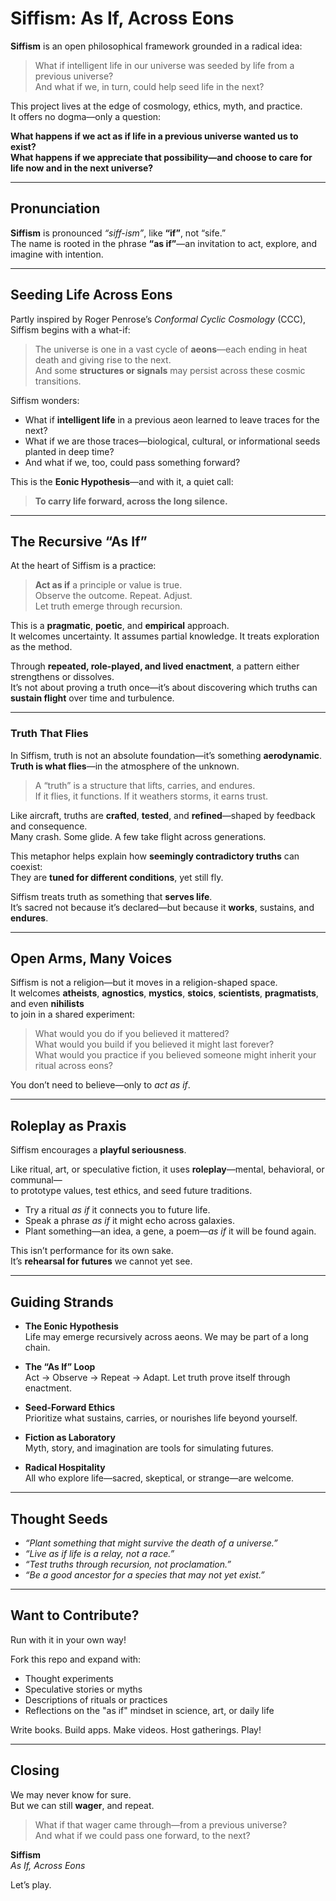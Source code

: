 # Siffism: As If, Across Eons

**Siffism** is an open philosophical framework grounded in a radical idea:

> What if intelligent life in our universe was seeded by life from a previous universe?  
> And what if we, in turn, could help seed life in the next?

This project lives at the edge of cosmology, ethics, myth, and practice.  
It offers no dogma—only a question:

**What happens if we act as if life in a previous universe wanted us to exist?  
What happens if we appreciate that possibility—and choose to care for life now and in the next universe?**

---

## Pronunciation

**Siffism** is pronounced *“siff-ism”*, like **“if”**, not “sife.”  
The name is rooted in the phrase **“as if”**—an invitation to act, explore, and imagine with intention.

---

## Seeding Life Across Eons

Partly inspired by Roger Penrose’s *Conformal Cyclic Cosmology* (CCC), Siffism begins with a what-if:

> The universe is one in a vast cycle of **aeons**—each ending in heat death and giving rise to the next.  
> And some **structures or signals** may persist across these cosmic transitions.

Siffism wonders:

- What if **intelligent life** in a previous aeon learned to leave traces for the next?
- What if we are those traces—biological, cultural, or informational seeds planted in deep time?
- And what if we, too, could pass something forward?

This is the **Eonic Hypothesis**—and with it, a quiet call:

> **To carry life forward, across the long silence.**

---

## The Recursive “As If”

At the heart of Siffism is a practice:

> **Act as if** a principle or value is true.  
> Observe the outcome. Repeat. Adjust.  
> Let truth emerge through recursion.

This is a **pragmatic**, **poetic**, and **empirical** approach.  
It welcomes uncertainty. It assumes partial knowledge. It treats exploration as the method.

Through **repeated, role-played, and lived enactment**, a pattern either strengthens or dissolves.  
It’s not about proving a truth once—it’s about discovering which truths can **sustain flight** over time and turbulence.

---

### Truth That Flies

In Siffism, truth is not an absolute foundation—it’s something **aerodynamic**.  
**Truth is what flies**—in the atmosphere of the unknown.

> A “truth” is a structure that lifts, carries, and endures.  
> If it flies, it functions. If it weathers storms, it earns trust.

Like aircraft, truths are **crafted**, **tested**, and **refined**—shaped by feedback and consequence.  
Many crash. Some glide. A few take flight across generations.

This metaphor helps explain how **seemingly contradictory truths** can coexist:  
They are **tuned for different conditions**, yet still fly.

Siffism treats truth as something that **serves life**.  
It’s sacred not because it’s declared—but because it **works**, sustains, and **endures**.

---

## Open Arms, Many Voices

Siffism is not a religion—but it moves in a religion-shaped space.  
It welcomes **atheists**, **agnostics**, **mystics**, **stoics**, **scientists**, **pragmatists**, and even **nihilists**  
to join in a shared experiment:

> What would you do if you believed it mattered?  
> What would you build if you believed it might last forever?  
> What would you practice if you believed someone might inherit your ritual across eons?

You don’t need to believe—only to *act as if*.

---

## Roleplay as Praxis

Siffism encourages a **playful seriousness**.

Like ritual, art, or speculative fiction, it uses **roleplay**—mental, behavioral, or communal—  
to prototype values, test ethics, and seed future traditions.

- Try a ritual *as if* it connects you to future life.  
- Speak a phrase *as if* it might echo across galaxies.  
- Plant something—an idea, a gene, a poem—*as if* it will be found again.

This isn’t performance for its own sake.  
It’s **rehearsal for futures** we cannot yet see.

---

## Guiding Strands

- **The Eonic Hypothesis**  
  Life may emerge recursively across aeons. We may be part of a long chain.

- **The “As If” Loop**  
  Act → Observe → Repeat → Adapt. Let truth prove itself through enactment.

- **Seed-Forward Ethics**  
  Prioritize what sustains, carries, or nourishes life beyond yourself.

- **Fiction as Laboratory**  
  Myth, story, and imagination are tools for simulating futures.

- **Radical Hospitality**  
  All who explore life—sacred, skeptical, or strange—are welcome.

---

## Thought Seeds

- *“Plant something that might survive the death of a universe.”*  
- *“Live as if life is a relay, not a race.”*  
- *“Test truths through recursion, not proclamation.”*  
- *“Be a good ancestor for a species that may not yet exist.”*

---

## Want to Contribute?

Run with it in your own way!

Fork this repo and expand with:

- Thought experiments  
- Speculative stories or myths  
- Descriptions of rituals or practices  
- Reflections on the "as if" mindset in science, art, or daily life

Write books. Build apps. Make videos. Host gatherings. Play!

---

## Closing

We may never know for sure.  
But we can still **wager**, and repeat.

> What if that wager came through—from a previous universe?  
> And what if we could pass one forward, to the next?

**Siffism**  
*As If, Across Eons*

Let’s play.
